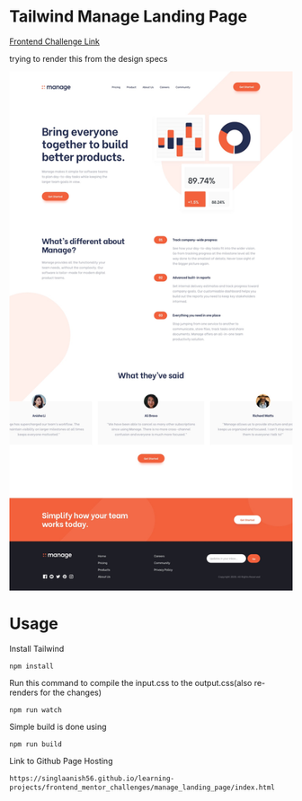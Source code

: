 # Tailwind Manage Landing Page

[Frontend Challenge Link](https://www.frontendmentor.io/challenges/manage-landing-page-SLXqC6P5)



trying to render this from the design specs

![Alt text](./img/desktop-design.jpg?raw=true)

# Usage

Install Tailwind

```
npm install
```

Run this command to compile the input.css to the output.css(also re-renders for the changes)

```
npm run watch
```

Simple build is done using

```
npm run build
```

Link to Github Page Hosting

```
https://singlaanish56.github.io/learning-projects/frontend_mentor_challenges/manage_landing_page/index.html
```
